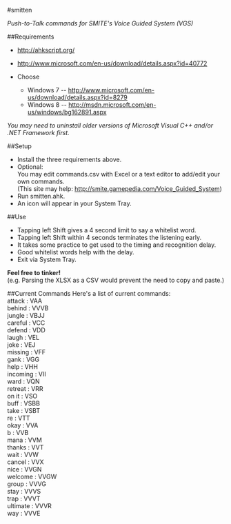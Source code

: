 #smitten

_Push-to-Talk commands for SMITE's Voice Guided System (VGS)_

##Requirements
* http://ahkscript.org/
* http://www.microsoft.com/en-us/download/details.aspx?id=40772

* Choose
	* Windows 7 -- http://www.microsoft.com/en-us/download/details.aspx?id=8279
	* Windows 8 -- http://msdn.microsoft.com/en-us/windows/bg162891.aspx

_You may need to uninstall older versions of Microsoft Visual C++ and/or .NET Framework first._

##Setup
* Install the three requirements above.
* Optional:  
You may edit commands.csv with Excel or a text editor to add/edit your own commands.  
(This site may help: http://smite.gamepedia.com/Voice_Guided_System)
* Run smitten.ahk.
* An icon will appear in your System Tray.

##Use
* Tapping left Shift gives a 4 second limit to say a whitelist word.
* Tapping left Shift within 4 seconds terminates the listening early.
* It takes some practice to get used to the timing and recognition delay.
* Good whitelist words help with the delay.
* Exit via System Tray.

**Feel free to tinker!**  
(e.g. Parsing the XLSX as a CSV would prevent the need to copy and paste.)

##Current Commands
Here's a list of current commands:  
attack : VAA  
behind : VVVB  
jungle : VBJJ  
careful : VCC  
defend : VDD  
laugh : VEL  
joke : VEJ  
missing : VFF  
gank : VGG  
help : VHH  
incoming : VII  
ward : VQN  
retreat : VRR  
on it : VSO  
buff : VSBB  
take : VSBT  
re : VTT  
okay : VVA  
b : VVB  
mana : VVM  
thanks : VVT  
wait : VVW  
cancel : VVX  
nice : VVGN  
welcome : VVGW  
group : VVVG  
stay : VVVS  
trap : VVVT  
ultimate : VVVR  
way : VVVE  